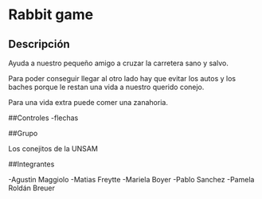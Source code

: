 # Rabbit game


## Descripción
 
Ayuda a nuestro pequeño amigo a cruzar la carretera sano y salvo.

Para poder conseguir llegar al otro lado hay que evitar los autos y los baches porque le 
restan una vida a nuestro querido conejo.

Para una vida extra puede comer una zanahoria.


##Controles
-flechas


##Grupo

Los conejitos de la UNSAM


##Integrantes
 
-Agustin Maggiolo
-Matias Freytte
-Mariela Boyer
-Pablo Sanchez
-Pamela Roldán Breuer

